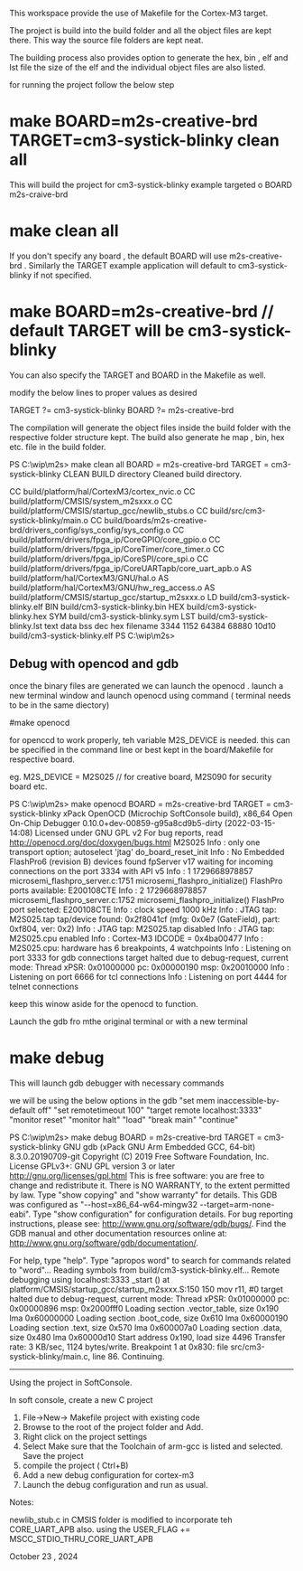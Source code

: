 This  workspace provide the use of Makefile for the Cortex-M3 target.

The project is build into the build folder and all the object files are kept there.
This way the source file folders are kept neat.

The building process also provides option to generate the hex, bin , elf and lst file
the size of the elf and the individual object files are also listed.

for running the project follow the below step

# make  BOARD=m2s-creative-brd TARGET=cm3-systick-blinky clean all

This will  build the project  for cm3-systick-blinky example targeted o BOARD m2s-craive-brd 

# make  clean all 
If you don't specify any board , the default BOARD will  use m2s-creative-brd .
Similarly the TARGET example application will default to  cm3-systick-blinky if not specified.

# make BOARD=m2s-creative-brd   // default TARGET will be  cm3-systick-blinky

You can also specify the TARGET and BOARD in the Makefile as well.

modify the below lines to  proper values as desired

TARGET   ?= cm3-systick-blinky
BOARD    ?= m2s-creative-brd

The compilation will generate the object files inside the build folder with the respective folder structure kept.
The build also generate he map , bin, hex etc. file in the build folder.

PS C:\wip\m2s> make clean all
BOARD  = m2s-creative-brd
TARGET = cm3-systick-blinky
 CLEAN   BUILD directory
 Cleaned build directory.

 CC      build/platform/hal/CortexM3/cortex_nvic.o
 CC      build/platform/CMSIS/system_m2sxxx.o
 CC      build/platform/CMSIS/startup_gcc/newlib_stubs.o
 CC      build/src/cm3-systick-blinky/main.o
 CC      build/boards/m2s-creative-brd/drivers_config/sys_config/sys_config.o
 CC      build/platform/drivers/fpga_ip/CoreGPIO/core_gpio.o
 CC      build/platform/drivers/fpga_ip/CoreTimer/core_timer.o
 CC      build/platform/drivers/fpga_ip/CoreSPI/core_spi.o
 CC      build/platform/drivers/fpga_ip/CoreUARTapb/core_uart_apb.o
 AS      build/platform/hal/CortexM3/GNU/hal.o
 AS      build/platform/hal/CortexM3/GNU/hw_reg_access.o
 AS      build/platform/CMSIS/startup_gcc/startup_m2sxxx.o
 LD      build/cm3-systick-blinky.elf
 BIN     build/cm3-systick-blinky.bin
 HEX     build/cm3-systick-blinky.hex
 SYM     build/cm3-systick-blinky.sym
 LST     build/cm3-systick-blinky.lst
   text    data     bss     dec     hex filename
   3344    1152   64384   68880   10d10 build/cm3-systick-blinky.elf
PS C:\wip\m2s>


Debug with opencod and gdb
----------------------------------------------------------------

once the binary files are generated we can launch the openocd .
launch a new terminal window and launch openocd using command ( terminal needs to be in the same diectory)

#make openocd 

for openccd to work properly, teh variable M2S_DEVICE is needed. this can be specified in the command line or best kept in the board/Makefile for respective board.

eg. M2S_DEVICE = M2S025  // for creative board, M2S090 for security board etc.


PS C:\wip\m2s> make openocd
BOARD  = m2s-creative-brd
TARGET = cm3-systick-blinky
xPack OpenOCD (Microchip SoftConsole build), x86_64 Open On-Chip Debugger 0.10.0+dev-00859-g95a8cd9b5-dirty (2022-03-15-14:08)
Licensed under GNU GPL v2
For bug reports, read
        http://openocd.org/doc/doxygen/bugs.html
M2S025
Info : only one transport option; autoselect 'jtag'
do_board_reset_init
Info : No Embedded FlashPro6 (revision B) devices found
fpServer v17 waiting for incoming connections on the port 3334 with API v5
Info : 1 1729668978857 microsemi_flashpro_server.c:1751 microsemi_flashpro_initialize() FlashPro ports available: E200108CTE
Info : 2 1729668978857 microsemi_flashpro_server.c:1752 microsemi_flashpro_initialize() FlashPro port selected:   E200108CTE
Info : clock speed 1000 kHz
Info : JTAG tap: M2S025.tap tap/device found: 0x2f8041cf (mfg: 0x0e7 (GateField), part: 0xf804, ver: 0x2)
Info : JTAG tap: M2S025.tap disabled
Info : JTAG tap: M2S025.cpu enabled
Info : Cortex-M3 IDCODE = 0x4ba00477
Info : M2S025.cpu: hardware has 6 breakpoints, 4 watchpoints
Info : Listening on port 3333 for gdb connections
target halted due to debug-request, current mode: Thread
xPSR: 0x01000000 pc: 0x00000190 msp: 0x20010000
Info : Listening on port 6666 for tcl connections
Info : Listening on port 4444 for telnet connections


keep this winow aside for the openocd to function.

Launch the gdb fro mthe original terminal or with a new terminal

# make debug

This will launch gdb debugger with necessary commands

we will be using the below options in the gdb 
"set mem inaccessible-by-default off" 
"set remotetimeout 100"
"target remote localhost:3333" 
"monitor reset"
"monitor halt"
"load"
"break main"
"continue"


PS C:\wip\m2s> make debug
BOARD  = m2s-creative-brd
TARGET = cm3-systick-blinky
GNU gdb (xPack GNU Arm Embedded GCC, 64-bit) 8.3.0.20190709-git
Copyright (C) 2019 Free Software Foundation, Inc.
License GPLv3+: GNU GPL version 3 or later <http://gnu.org/licenses/gpl.html>
This is free software: you are free to change and redistribute it.
There is NO WARRANTY, to the extent permitted by law.
Type "show copying" and "show warranty" for details.
This GDB was configured as "--host=x86_64-w64-mingw32 --target=arm-none-eabi".
Type "show configuration" for configuration details.
For bug reporting instructions, please see:
<http://www.gnu.org/software/gdb/bugs/>.
Find the GDB manual and other documentation resources online at:
    <http://www.gnu.org/software/gdb/documentation/>.

For help, type "help".
Type "apropos word" to search for commands related to "word"...
Reading symbols from build/cm3-systick-blinky.elf...
Remote debugging using localhost:3333
_start () at platform/CMSIS/startup_gcc/startup_m2sxxx.S:150
150         mov r11, #0
target halted due to debug-request, current mode: Thread
xPSR: 0x01000000 pc: 0x00000896 msp: 0x2000fff0
Loading section .vector_table, size 0x190 lma 0x60000000
Loading section .boot_code, size 0x610 lma 0x60000190
Loading section .text, size 0x570 lma 0x600007a0
Loading section .data, size 0x480 lma 0x60000d10
Start address 0x190, load size 4496
Transfer rate: 3 KB/sec, 1124 bytes/write.
Breakpoint 1 at 0x830: file src/cm3-systick-blinky/main.c, line 86.
Continuing.


-----------------------------------------------------------------------------

Using the project in SoftConsole.

In soft console, create a new C project

1. File->New-> Makefile project with existing code
2. Browse to the root of the project folder and Add.
3. Right click on the project settings
4. Select Make sure that the Toolchain of arm-gcc is listed and selected. Save the project
5. compile the project ( Ctrl+B)
6. Add a new debug configuration for cortex-m3 
7. Launch the debug configuration and run as usual.



Notes:

newlib_stub.c  in CMSIS folder is  modified to incorporate teh CORE_UART_APB also.
using the  USER_FLAG += MSCC_STDIO_THRU_CORE_UART_APB


October 23 , 2024
